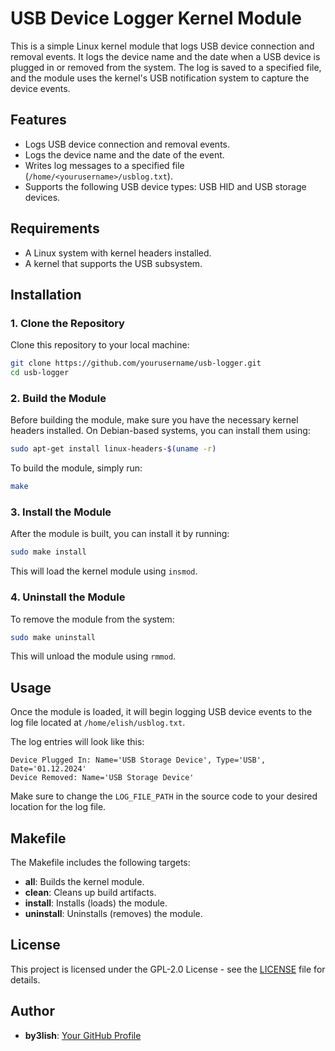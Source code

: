 # USB Device Logger Kernel Module

This is a simple Linux kernel module that logs USB device connection and removal events. It logs the device name and the date when a USB device is plugged in or removed from the system. The log is saved to a specified file, and the module uses the kernel's USB notification system to capture the device events.

## Features

- Logs USB device connection and removal events.
- Logs the device name and the date of the event.
- Writes log messages to a specified file (`/home/<yourusername>/usblog.txt`).
- Supports the following USB device types: USB HID and USB storage devices.

## Requirements

- A Linux system with kernel headers installed.
- A kernel that supports the USB subsystem.

## Installation

### 1. Clone the Repository

Clone this repository to your local machine:

```bash
git clone https://github.com/yourusername/usb-logger.git
cd usb-logger
```

### 2. Build the Module

Before building the module, make sure you have the necessary kernel headers installed. On Debian-based systems, you can install them using:

```bash
sudo apt-get install linux-headers-$(uname -r)
```

To build the module, simply run:

```bash
make
```

### 3. Install the Module

After the module is built, you can install it by running:

```bash
sudo make install
```

This will load the kernel module using `insmod`.

### 4. Uninstall the Module

To remove the module from the system:

```bash
sudo make uninstall
```

This will unload the module using `rmmod`.

## Usage

Once the module is loaded, it will begin logging USB device events to the log file located at `/home/elish/usblog.txt`.

The log entries will look like this:

```
Device Plugged In: Name='USB Storage Device', Type='USB', Date='01.12.2024'
Device Removed: Name='USB Storage Device'
```

Make sure to change the `LOG_FILE_PATH` in the source code to your desired location for the log file. 

## Makefile

The Makefile includes the following targets:

- **all**: Builds the kernel module.
- **clean**: Cleans up build artifacts.
- **install**: Installs (loads) the module.
- **uninstall**: Uninstalls (removes) the module.

## License

This project is licensed under the GPL-2.0 License - see the [LICENSE](LICENSE) file for details.

## Author

- **by3lish**: [Your GitHub Profile](https://github.com/by3lish)
